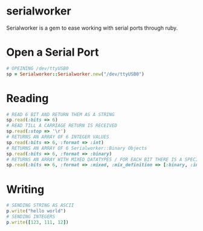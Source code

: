 serialworker
============

Serialworker is a gem to ease working with serial ports through ruby.

Open a Serial Port
============ 
```ruby
# OPEINING /dev/ttyUSB0
sp = Serialworker::Serialworker.new("/dev/ttyUSB0")
```

Reading
============
```ruby
# READ 6 BIT AND RETURN THEM AS A STRING
sp.read(:bits => 6)
# READ TILL A CARRIAGE RETURN IS RECEIVED
sp.read(:stop => '\r')
# RETURNS AN ARRAY OF 6 INTEGER VALUES
sp.read(:bits => 6, :format => :int)
# RETURNS AN ARRAY OF 6 Serialworker::Binary Objects
sp.read(:bits => 6, :format => :binary)	
# RETURNS AN ARRAY WITH MIXED DATATYPES / FOR EACH BIT THERE IS A SPECIFICATION NEEDED
sp.read(:bits => 6, :format => :mixed, :mix_definition => [:binary, :int, :int, :int, :ascii, :ascii])
```

Writing
============
```ruby
# SENDING STRING AS ASCII
p.write("hello world")
# SENDING INTEGERS
p.write([123, 111, 12])
```
